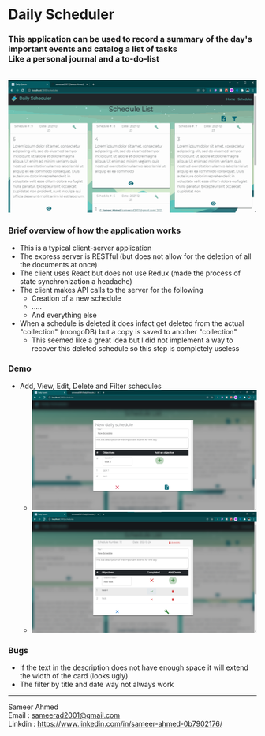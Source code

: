 # Daily Scheduler

### This application can be used to record a summary of the day's important events and catalog a list of tasks <br>Like a personal journal and a to-do-list 

<br>

<img src = "https://github.com/sameerad2001/DailyScheduler_Server/blob/master/img/Demo.gif" alt = "Website Demo"/>

### Brief overview of how the application works

- This is a typical client-server application 
- The express server is RESTful (but does not allow for the deletion of all the documents at once)
- The client uses React but does not use Redux (made the process of state synchronization a headache) 
- The client makes API calls to the server for the following 
    - Creation of a new schedule 
    - .....
    - And everything else
- When a schedule is deleted it does infact get deleted from the actual "collection" (mongoDB) but a copy is saved to another "collection" 
    - This seemed like a great idea but I did not implement a way to recover this deleted schedule so this step is completely useless

### Demo

- Add, View, Edit, Delete and Filter schedules
    - <img src = "https://github.com/sameerad2001/DailyScheduler_Server/blob/master/img/Demo1.png" alt = "Website Demo"/>
    - <img src = "https://github.com/sameerad2001/DailyScheduler_Server/blob/master/img/Demo2.png" alt = "Website Demo"/>


### Bugs 
- If the text in the description does not have enough space it will extend the width of the card (looks ugly)
- The filter by title and date way not always work

<hr>

Sameer Ahmed <br/>
Email : <sameerad2001@gmail.com> <br/>
Linkdin : <https://www.linkedin.com/in/sameer-ahmed-0b7902176/>